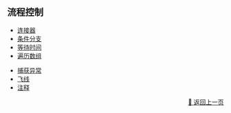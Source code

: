 ## 流程控制

- [连接器](./connector-zh_CN.md) 
- [条件分支](./branch-zh_CN.md) 
- [等待时间](./wait-zh_CN.md) 
- [遍历数组](./array_loop-zh_CN.md) 
<!-- - [扩散/摘要](./summary-zh_CN.md)  -->
- [捕获异常](./catch_error-zh_CN.md) 
- [飞线](./jumper-zh_CN.md) 
- [注释](./note-zh_CN.md) 



<p align="right" >
  <a href="../../components/index-zh_CN.md">
    🔗 返回上一页
  </a>
</p>
